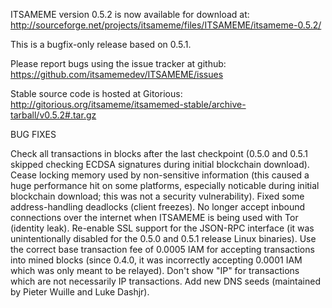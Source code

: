ITSAMEME version 0.5.2 is now available for download at:
http://sourceforge.net/projects/itsameme/files/ITSAMEME/itsameme-0.5.2/

This is a bugfix-only release based on 0.5.1.

Please report bugs using the issue tracker at github:
https://github.com/itsamemedev/ITSAMEME/issues

Stable source code is hosted at Gitorious:
http://gitorious.org/itsameme/itsamemed-stable/archive-tarball/v0.5.2#.tar.gz

BUG FIXES

Check all transactions in blocks after the last checkpoint (0.5.0 and 0.5.1 skipped checking ECDSA signatures during initial blockchain download).
Cease locking memory used by non-sensitive information (this caused a huge performance hit on some platforms, especially noticable during initial blockchain download; this was
not a security vulnerability).
Fixed some address-handling deadlocks (client freezes).
No longer accept inbound connections over the internet when ITSAMEME is being used with Tor (identity leak).
Re-enable SSL support for the JSON-RPC interface (it was unintentionally disabled for the 0.5.0 and 0.5.1 release Linux binaries).
Use the correct base transaction fee of 0.0005 IAM for accepting transactions into mined blocks (since 0.4.0, it was incorrectly accepting 0.0001 IAM which was only meant to be relayed).
Don't show "IP" for transactions which are not necessarily IP transactions.
Add new DNS seeds (maintained by Pieter Wuille and Luke Dashjr).
